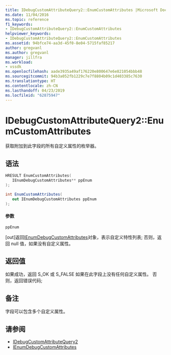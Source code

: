 ```yaml
---
title: IDebugCustomAttributeQuery2::EnumCustomAttributes |Microsoft Docs
ms.date: 11/04/2016
ms.topic: reference
f1_keywords:
- IDebugCustomAttributeQuery2::EnumCustomAttributes
helpviewer_keywords:
- IDebugCustomAttributeQuery2::EnumCustomAttributes
ms.assetid: 94bfce74-aa3d-45f0-8e04-5715faf85217
author: gregvanl
ms.author: gregvanl
manager: jillfra
ms.workload:
- vssdk
ms.openlocfilehash: aade3935a49af176220e800647e6e821054bbb48
ms.sourcegitcommit: 94b3a052fb1229c7e7f8804b09c1d403385c7630
ms.translationtype: HT
ms.contentlocale: zh-CN
ms.lasthandoff: 04/23/2019
ms.locfileid: "62875947"
---
```

# <a name="idebugcustomattributequery2enumcustomattributes"></a>IDebugCustomAttributeQuery2::EnumCustomAttributes
获取附加到此字段的所有自定义属性的枚举器。

## <a name="syntax"></a>语法

```cpp
HRESULT EnumCustomAttributes( 
   IEnumDebugCustomAttributes** ppEnum
);
```

```csharp
int EnumCustomAttributes(
   out IEnumDebugCustomAttributes ppEnum
);
```

#### <a name="parameters"></a>参数
 `ppEnum`

 [out]返回[IEnumDebugCustomAttributes](../../../extensibility/debugger/reference/ienumdebugcustomattributes.md)对象，表示自定义特性列表; 否则，返回 null 值，如果没有自定义属性。

## <a name="return-value"></a>返回值
 如果成功，返回 S_OK 或 S_FALSE 如果在此字段上没有任何自定义属性。 否则，返回错误代码;

## <a name="remarks"></a>备注
 字段可以包含多个自定义属性。

## <a name="see-also"></a>请参阅
- [IDebugCustomAttributeQuery2](../../../extensibility/debugger/reference/idebugcustomattributequery2.md)
- [IEnumDebugCustomAttributes](../../../extensibility/debugger/reference/ienumdebugcustomattributes.md)